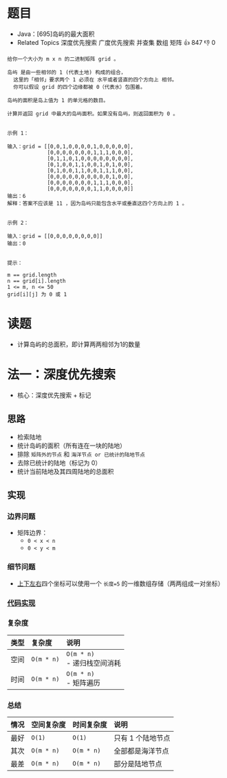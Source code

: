 # 题目

- Java：[695]岛屿的最大面积
- Related Topics 深度优先搜索 广度优先搜索 并查集 数组 矩阵 👍 847 👎 0

```text
给你一个大小为 m x n 的二进制矩阵 grid 。 

岛屿 是由一些相邻的 1 (代表土地) 构成的组合，
  这里的「相邻」要求两个 1 必须在 水平或者竖直的四个方向上 相邻。
  你可以假设 grid 的四个边缘都被 0（代表水）包围着。 

岛屿的面积是岛上值为 1 的单元格的数目。 

计算并返回 grid 中最大的岛屿面积。如果没有岛屿，则返回面积为 0 。 


示例 1： 

输入：grid = [[0,0,1,0,0,0,0,1,0,0,0,0,0],
             [0,0,0,0,0,0,0,1,1,1,0,0,0],
             [0,1,1,0,1,0,0,0,0,0,0,0,0],
             [0,1,0,0,1,1,0,0,1,0,1,0,0],
             [0,1,0,0,1,1,0,0,1,1,1,0,0],
             [0,0,0,0,0,0,0,0,0,0,1,0,0],
             [0,0,0,0,0,0,0,1,1,1,0,0,0],
             [0,0,0,0,0,0,0,1,1,0,0,0,0]]
输出：6
解释：答案不应该是 11 ，因为岛屿只能包含水平或垂直这四个方向上的 1 。


示例 2： 

输入：grid = [[0,0,0,0,0,0,0,0]]
输出：0


提示： 

m == grid.length 
n == grid[i].length 
1 <= m, n <= 50 
grid[i][j] 为 0 或 1 
```

# 读题

- 计算岛屿的总面积，即计算两两相邻为1的数量

# 法一：深度优先搜索

- 核心：深度优先搜索 + 标记

## 思路

- 检索陆地
- 统计岛屿的面积（所有连在一块的陆地）
- 排除 `矩阵外的节点` 和 `海洋节点 or 已统计的陆地节点`
- 去除已统计的陆地（标记为 0）
- 统计当前陆地及其四周陆地的总面积

## 实现

### 边界问题

- 矩阵边界：
  - `0 < x < n`
  - `0 < y < m`

### 细节问题

- [上下左右](/src/main/java/leetcode/sub0695/Demo02.java)四个坐标可以使用一个 `长度=5` 的一维数组存储（两两组成一对坐标）

### [代码实现](/src/main/java/leetcode/sub0695/Demo01.java)

### 复杂度

类型 | 复杂度 | 说明
:--- |:--- |:---
空间 | `O(m * n)` | `O(m * n)` </br> - 递归栈空间消耗
时间 | `O(m * n)` | `O(m * n)` </br> - 矩阵遍历

### 总结

情况 | 空间复杂度 | 时间复杂度 | 说明
:--- |:--- |:--- |:---
最好 | `O(1)` | `O(1)` | 只有 1 个陆地节点
其次 | `O(m * n)` | `O(m * n)` | 全部都是海洋节点
最差 | `O(m * n)` | `O(m * n)` | 部分是陆地节点
